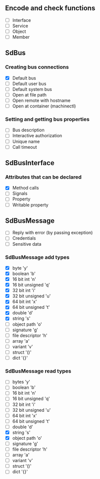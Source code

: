 ## Encode and check functions

- [ ] Interface
- [ ] Service
- [ ] Object
- [ ] Member

## SdBus

### Creating bus connections

- [X] Default bus
- [ ] Default user bus
- [ ] Default system bus
- [ ] Open at file path
- [ ] Open remote with hostname
- [ ] Open at container (machinectl)

### Setting and getting bus properties

- [ ] Bus description
- [ ] Interactive authorization
- [ ] Unique name
- [ ] Call timeout

## SdBusInterface

### Attributes that can be declared

- [X] Method calls
- [ ] Signals
- [ ] Property
- [ ] Writable property

## SdBusMessage
- [ ] Reply with error (by passing exception)
- [ ] Credentials
- [ ] Sensitive data

### SdBusMessage add types
- [X] byte 'y'
- [X] boolean 'b'
- [X] 16 bit int 'n'
- [X] 16 bit unsigned 'q'
- [X] 32 bit int 'i'
- [X] 32 bit unsigned 'u'
- [X] 64 bit int 'x'
- [X] 64 bit unsigned 't'
- [X] double 'd'
- [X] string 's'
- [ ] object path 'o'
- [ ] signature 'g'
- [ ] file descriptor 'h'
- [ ] array 'a'
- [ ] variant 'v'
- [ ] struct '()'
- [ ] dict '{}'

### SdBusMessage read types
- [ ] bytes 'y'
- [ ] boolean 'b'
- [ ] 16 bit int 'n'
- [ ] 16 bit unsigned 'q'
- [ ] 32 bit int 'i'
- [ ] 32 bit unsigned 'u'
- [ ] 64 bit int 'x'
- [ ] 64 bit unsigned 't'
- [ ] double 'd'
- [X] string 's'
- [X] object path 'o'
- [ ] signature 'g'
- [ ] file descriptor 'h'
- [ ] array 'a'
- [ ] variant 'v'
- [ ] struct '()'
- [ ] dict '{}'